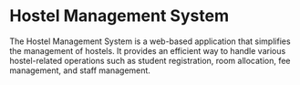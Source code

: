 # Hostel Management System

The Hostel Management System is a web-based application that simplifies the management of hostels. It provides an efficient way to handle various hostel-related operations such as student registration, room allocation, fee management, and staff management.
